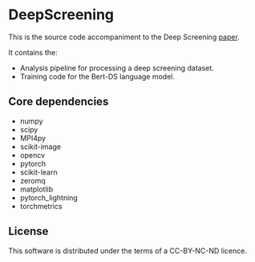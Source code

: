 # DeepScreening

This is the source code accompaniment to the Deep Screening [paper]().

It contains the:
- Analysis pipeline for processing a deep screening dataset.
- Training code for the Bert-DS language model.

## Core dependencies

- numpy
- scipy
- MPI4py
- scikit-image
- opencv
- pytorch
- scikit-learn
- zeromq
- matplotlib
- pytorch_lightning
- torchmetrics

## License

This software is distributed under the terms of a CC-BY-NC-ND licence.